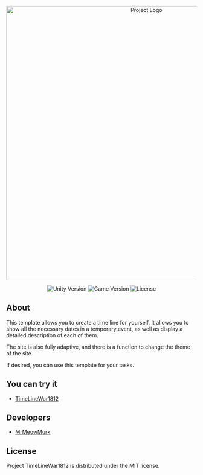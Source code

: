 <p align="center">
      <img src="https://github.com/Sidorovi4ok/TimeLineWar1812/blob/master/Git-Hub-Logo.png" alt="Project Logo" width="726">
</p>

<p align="center">
    <img src="https://img.shields.io/badge/Engine-2021.3-blueviolet" alt="Unity Version">
    <img src="https://img.shields.io/badge/Version-1.0.0-blue" alt="Game Version">
    <img src="https://img.shields.io/badge/License-MIT-success" alt="License">
</p>

## About

This template allows you to create a time line for yourself. It allows you to show all the necessary dates in a temporary event, as well as display a detailed description of each of them.

The site is also fully adaptive, and there is a function to change the theme of the site.

If desired, you can use this template for your tasks.

## You can try it

- [TimeLineWar1812](http://historylinetime.ru.swtest.ru/)

## Developers

- [MrMeowMurk](https://github.com/Sidorovi4ok)

## License

Project TimeLineWar1812 is distributed under the MIT license.

